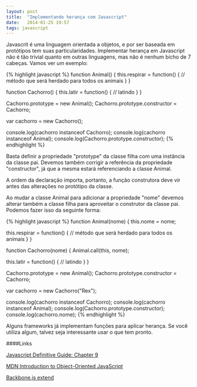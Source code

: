 ```yaml
---
layout: post
title:  "Implementando herança com Javascript"
date:   2014-01-25 19:57
tags: javascript
---
```


Javascrit é uma linguagem orientada a objetos, e por ser baseada em protótipos tem suas particularidades. Implementar herança em Javascript não é tão trivial quanto em outras linguagens, mas não é nenhum bicho de 7 cabeças. Vamos ver um exemplo:

{% highlight javascript %}
function Animal() {
  this.respirar = function() {
    // método que será herdado para todos os animais
  }
}

function Cachorro() {
  this.latir = function() {
    // latindo
  }
}

Cachorro.prototype = new Animal();
Cachorro.prototype.constructor = Cachorro;

var cachorro = new Cachorro();

console.log(cachorro instanceof Cachorro);
console.log(cachorro instanceof Animal);
console.log(Cachorro.prototype.constructor);
{% endhighlight %}

Basta definir a propriedade "prototype" da classe filha com uma instância da classe pai. Devemos também corrigir a referência da propriedade "constructor", já que a mesma estará referenciando a classe Animal.

A ordem da declaração importa, portanto, a função construtora deve vir antes das alterações no protótipo da classe.

Ao mudar a classe Animal para adicionar a propriedade "nome" devemos alterar também a classe filha para aproveitar o construtor da classe pai. Podemos fazer isso da seguinte forma:

{% highlight javascript %}
function Animal(nome) {
  this.nome = nome;

  this.respirar = function() {
    // método que será herdado para todos os animais
  }
}

function Cachorro(nome) {
  Animal.call(this, nome);

  this.latir = function() {
    // latindo
  }
}

Cachorro.prototype = new Animal();
Cachorro.prototype.constructor = Cachorro;

var cachorro = new Cachorro("Rex");

console.log(cachorro instanceof Cachorro);
console.log(cachorro instanceof Animal);
console.log(Cachorro.prototype.constructor);
console.log(cachorro.nome);
{% endhighlight %}

Alguns frameworks já implementam funções para aplicar herança. Se você utiliza algum, talvez seja interessante usar o que tem pronto.

####Links

[Javascript Definitive Guide: Chapter 9](http://books.google.com.br/books?id=2weL0iAfrEMC&lpg=PP1&dq=javascript%20definitive%20guide&hl=pt-BR&pg=PT174#v=onepage&q&f=true)

[MDN Introduction to Object-Oriented JavaScript](https://developer.mozilla.org/en-US/docs/Web/JavaScript/Introduction_to_Object-Oriented_JavaScript)

[Backbone.js extend](http://documentcloud.github.io/backbone/#Model-extend)
